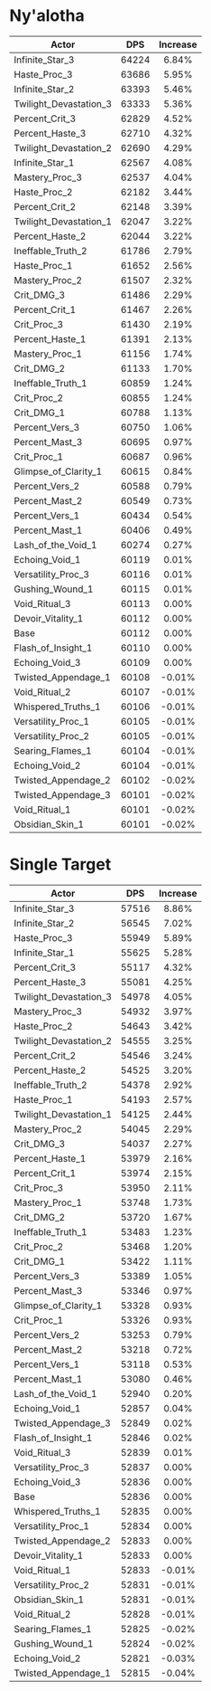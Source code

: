 # Ny'alotha
| Actor | DPS | Increase |
|---|:---:|:---:|
|Infinite_Star_3|64224|6.84%|
|Haste_Proc_3|63686|5.95%|
|Infinite_Star_2|63393|5.46%|
|Twilight_Devastation_3|63333|5.36%|
|Percent_Crit_3|62829|4.52%|
|Percent_Haste_3|62710|4.32%|
|Twilight_Devastation_2|62690|4.29%|
|Infinite_Star_1|62567|4.08%|
|Mastery_Proc_3|62537|4.04%|
|Haste_Proc_2|62182|3.44%|
|Percent_Crit_2|62148|3.39%|
|Twilight_Devastation_1|62047|3.22%|
|Percent_Haste_2|62044|3.22%|
|Ineffable_Truth_2|61786|2.79%|
|Haste_Proc_1|61652|2.56%|
|Mastery_Proc_2|61507|2.32%|
|Crit_DMG_3|61486|2.29%|
|Percent_Crit_1|61467|2.26%|
|Crit_Proc_3|61430|2.19%|
|Percent_Haste_1|61391|2.13%|
|Mastery_Proc_1|61156|1.74%|
|Crit_DMG_2|61133|1.70%|
|Ineffable_Truth_1|60859|1.24%|
|Crit_Proc_2|60855|1.24%|
|Crit_DMG_1|60788|1.13%|
|Percent_Vers_3|60750|1.06%|
|Percent_Mast_3|60695|0.97%|
|Crit_Proc_1|60687|0.96%|
|Glimpse_of_Clarity_1|60615|0.84%|
|Percent_Vers_2|60588|0.79%|
|Percent_Mast_2|60549|0.73%|
|Percent_Vers_1|60434|0.54%|
|Percent_Mast_1|60406|0.49%|
|Lash_of_the_Void_1|60274|0.27%|
|Echoing_Void_1|60119|0.01%|
|Versatility_Proc_3|60116|0.01%|
|Gushing_Wound_1|60115|0.01%|
|Void_Ritual_3|60113|0.00%|
|Devoir_Vitality_1|60112|0.00%|
|Base|60112|0.00%|
|Flash_of_Insight_1|60110|0.00%|
|Echoing_Void_3|60109|0.00%|
|Twisted_Appendage_1|60108|-0.01%|
|Void_Ritual_2|60107|-0.01%|
|Whispered_Truths_1|60106|-0.01%|
|Versatility_Proc_1|60105|-0.01%|
|Versatility_Proc_2|60105|-0.01%|
|Searing_Flames_1|60104|-0.01%|
|Echoing_Void_2|60104|-0.01%|
|Twisted_Appendage_2|60102|-0.02%|
|Twisted_Appendage_3|60101|-0.02%|
|Void_Ritual_1|60101|-0.02%|
|Obsidian_Skin_1|60101|-0.02%|

# Single Target
| Actor | DPS | Increase |
|---|:---:|:---:|
|Infinite_Star_3|57516|8.86%|
|Infinite_Star_2|56545|7.02%|
|Haste_Proc_3|55949|5.89%|
|Infinite_Star_1|55625|5.28%|
|Percent_Crit_3|55117|4.32%|
|Percent_Haste_3|55081|4.25%|
|Twilight_Devastation_3|54978|4.05%|
|Mastery_Proc_3|54932|3.97%|
|Haste_Proc_2|54643|3.42%|
|Twilight_Devastation_2|54555|3.25%|
|Percent_Crit_2|54546|3.24%|
|Percent_Haste_2|54525|3.20%|
|Ineffable_Truth_2|54378|2.92%|
|Haste_Proc_1|54193|2.57%|
|Twilight_Devastation_1|54125|2.44%|
|Mastery_Proc_2|54045|2.29%|
|Crit_DMG_3|54037|2.27%|
|Percent_Haste_1|53979|2.16%|
|Percent_Crit_1|53974|2.15%|
|Crit_Proc_3|53950|2.11%|
|Mastery_Proc_1|53748|1.73%|
|Crit_DMG_2|53720|1.67%|
|Ineffable_Truth_1|53483|1.23%|
|Crit_Proc_2|53468|1.20%|
|Crit_DMG_1|53422|1.11%|
|Percent_Vers_3|53389|1.05%|
|Percent_Mast_3|53346|0.97%|
|Glimpse_of_Clarity_1|53328|0.93%|
|Crit_Proc_1|53326|0.93%|
|Percent_Vers_2|53253|0.79%|
|Percent_Mast_2|53218|0.72%|
|Percent_Vers_1|53118|0.53%|
|Percent_Mast_1|53080|0.46%|
|Lash_of_the_Void_1|52940|0.20%|
|Echoing_Void_1|52857|0.04%|
|Twisted_Appendage_3|52849|0.02%|
|Flash_of_Insight_1|52846|0.02%|
|Void_Ritual_3|52839|0.01%|
|Versatility_Proc_3|52837|0.00%|
|Echoing_Void_3|52836|0.00%|
|Base|52836|0.00%|
|Whispered_Truths_1|52835|0.00%|
|Versatility_Proc_1|52834|0.00%|
|Twisted_Appendage_2|52833|0.00%|
|Devoir_Vitality_1|52833|0.00%|
|Void_Ritual_1|52833|-0.01%|
|Versatility_Proc_2|52831|-0.01%|
|Obsidian_Skin_1|52831|-0.01%|
|Void_Ritual_2|52828|-0.01%|
|Searing_Flames_1|52825|-0.02%|
|Gushing_Wound_1|52824|-0.02%|
|Echoing_Void_2|52821|-0.03%|
|Twisted_Appendage_1|52815|-0.04%|
